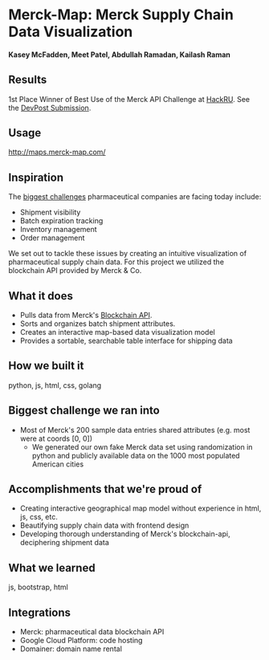 # Merck-Map: Merck Supply Chain Data Visualization
#### Kasey McFadden, Meet Patel, Abdullah Ramadan, Kailash Raman

## Results
1st Place Winner of Best Use of the Merck API Challenge at [HackRU](http://hackru-s19.devpost.com/). See the [DevPost Submission](https://devpost.com/software/merck-map).

## Usage
http://maps.merck-map.com/

## Inspiration
The [biggest challenges](https://www.gtnexus.com/resources/blog-posts/top-10-challenges-global-pharmaceutical-supply-chains) pharmaceutical companies are facing today include: 
+ Shipment visibility
+ Batch expiration tracking
+ Inventory management
+ Order management

We set out to tackle these issues by creating an intuitive visualization of pharmaceutical supply chain data. For this project we utilized the blockchain API provided by Merck & Co.

## What it does
+ Pulls data from Merck's [Blockchain API](https://github.com/merck-hackru/blockchain-api).
+ Sorts and organizes batch shipment attributes.
+ Creates an interactive map-based data visualization model
+ Provides a sortable, searchable table interface for shipping data

## How we built it
python, js, html, css, golang


## Biggest challenge we ran into
* Most of Merck's 200 sample data entries shared attributes (e.g. most were at coords [0, 0])
  * We generated our own fake Merck data set using randomization in python and publicly available data on the 1000 most populated American cities 

## Accomplishments that we're proud of
+ Creating interactive geographical map model without experience in html, js, css, etc.
+ Beautifying supply chain data with frontend design
+ Developing thorough understanding of Merck's blockchain-api, deciphering shipment data 

## What we learned
js, bootstrap, html

## Integrations
- Merck: pharmaceutical data blockchain API
- Google Cloud Platform: code hosting
- Domainer: domain name rental
